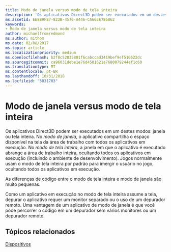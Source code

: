 ```yaml
---
title: Modo de janela versus modo de tela inteira
description: 'Os aplicativos Direct3D podem ser executados em um destes modos: janela ou tela inteira.'
ms.assetid: EE8B9F87-822B-4576-A446-CA603E786862
keywords:
- Modo de janela versus modo de tela inteira
author: michaelfromredmond
ms.author: mithom
ms.date: 02/08/2017
ms.topic: article
ms.localizationpriority: medium
ms.openlocfilehash: b2f8c52835801f6cabccad3419bef9ef510522dc
ms.sourcegitcommit: ca96031debe1e76d4501621a7680079244ef1c60
ms.translationtype: MT
ms.contentlocale: pt-BR
ms.lasthandoff: 10/31/2018
ms.locfileid: "5831703"
---
```

# <a name="span-iddirect3dconceptswindowedvsfull-screenmodespanwindowed-vs-full-screen-mode"></a><span id="direct3dconcepts.windowed_vs__full-screen_mode"></span>Modo de janela versus modo de tela inteira


Os aplicativos Direct3D podem ser executados em um destes modos: janela ou tela inteira. No *modo de janela*, o aplicativo compartilha o espaço disponível na tela da área de trabalho com todos os aplicativos em execução. No *modo de tela inteira*, a janela em que o aplicativo é executado abrange a área de trabalho inteira, ocultando todos os aplicativos em execução (incluindo o ambiente de desenvolvimento). Jogos normalmente usam o modo de tela inteira por padrão para imergir o usuário no jogo, ocultando todos os aplicativos em execução.

As diferenças de código entre o modo de tela inteira e modo de janela são muito pequenas.

Como um aplicativo em execução no modo de tela inteira assume a tela, depurar o aplicativo requer um monitor separado ou o uso de um depurador remoto. Uma vantagem de um aplicativo de modo de janela é que você pode percorrer o código em um depurador sem vários monitores ou um depurador remoto.

## <a name="span-idrelated-topicsspanrelated-topics"></a><span id="related-topics"></span>Tópicos relacionados


[Dispositivos](devices.md)

 

 




